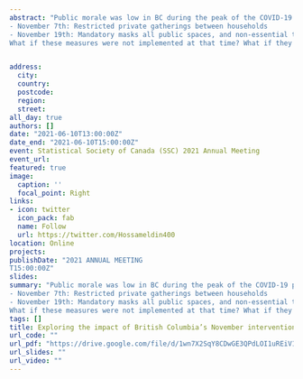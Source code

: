 ```yaml
---
abstract: "Public morale was low in BC during the peak of the COVID-19 pandemic in November 2020, as a second wave of infections was imminent Two substantial social distancing interventions were implemented within two weeks of each other to curve rising numbers of COVID-19 prior to the holidays:
- November 7th: Restricted private gatherings between households
- November 19th: Mandatory masks all public spaces, and non-essential travel was heavily discouraged
What if these measures were not implemented at that time? What if they had been implemented sooner? How would daily case numbers have be impacted in these scenarios?  We explored these possibilities using a compartmental SEIR model in R, focusing on October 1st to December 15th"


address:
  city: 
  country: 
  postcode: 
  region: 
  street: 
all_day: true
authors: []
date: "2021-06-10T13:00:00Z"
date_end: "2021-06-10T15:00:00Z"
event: Statistical Society of Canada (SSC) 2021 Annual Meeting
event_url: 
featured: true
image:
  caption: ''
  focal_point: Right
links:
- icon: twitter
  icon_pack: fab
  name: Follow
  url: https://twitter.com/Hossameldin400
location: Online
projects:
publishDate: "2021 ANNUAL MEETING
T15:00:00Z"
slides: 
summary: "Public morale was low in BC during the peak of the COVID-19 pandemic in November 2020, as a second wave of infections was imminent Two substantial social distancing interventions were implemented within two weeks of each other to curve rising numbers of COVID-19 prior to the holidays:
- November 7th: Restricted private gatherings between households
- November 19th: Mandatory masks all public spaces, and non-essential travel was heavily discouraged
What if these measures were not implemented at that time? What if they had been implemented sooner? How would daily case numbers have be impacted in these scenarios?  We explored these possibilities using a compartmental SEIR model in R, focusing on October 1st to December 15th""
tags: []
title: Exploring the impact of British Columbia’s November interventions on the spread of COVID-19
url_code: ""
url_pdf: "https://drive.google.com/file/d/1wn7X2SqY8CDwGE3QPdLOI1uREiV1Ce_O/view?usp=sharing"
url_slides: ""
url_video: ""
---
```



